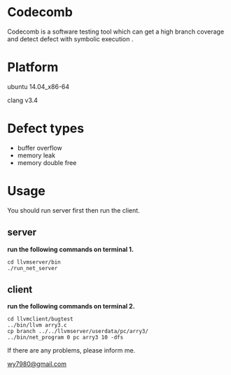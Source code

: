 # Codecomb
Codecomb is a software testing tool which can get a high branch coverage  and detect defect with symbolic execution .

# Platform
ubuntu 14.04_x86-64

clang v3.4

# Defect types
* buffer overflow
* memory leak
* memory double free

# Usage
You should run server first then run the client.
##  server
**run the following commands on terminal 1.**
```shell
cd llvmserver/bin
./run_net_server
```

## client
**run the following commands on terminal 2.**
```shell
cd llvmclient/bugtest
../bin/llvm arry3.c
cp branch ../../llvmserver/userdata/pc/arry3/
../bin/net_program 0 pc arry3 10 -dfs
```
If there are any problems, please inform me.

wy7980@gmail.com



